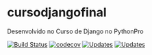 # cursodjangofinal

Desenvolvido no Curso de Django no PythonPro

[![Build Status](https://app.travis-ci.com/AdemilsonMelo/cursodjangofinal.svg?branch=main)](https://app.travis-ci.com/AdemilsonMelo/cursodjangofinal)
[![codecov](https://codecov.io/gh/AdemilsonMelo/cursodjangofinal/branch/main/graph/badge.svg?token=WFLZGBQ5AW)](https://codecov.io/gh/AdemilsonMelo/cursodjangofinal)
[![Updates](https://pyup.io/repos/github/AdemilsonMelo/cursodjangofinal/shield.svg)](https://pyup.io/repos/github/AdemilsonMelo/cursodjangofinal/)
[![Updates](https://pyup.io/repos/github/AdemilsonMelo/cursodjangofinal/shield.svg)](https://pyup.io/repos/github/AdemilsonMelo/cursodjangofinal/)

